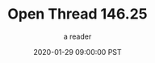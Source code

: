 ---
layout: podcast
title: "Open Thread 146.25"
author: a reader
description: https://slatestarcodex.com/2020/01/29/open-thread-146-25/
date: 2020-01-29 09:00:00 PST
length: 60287
duration: 15
guid: open-thread-146-25
---